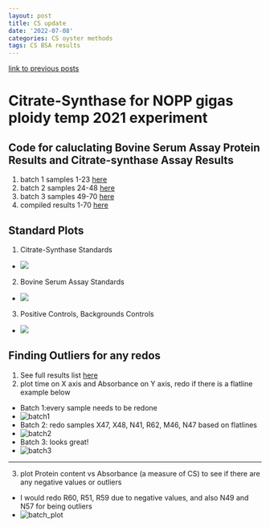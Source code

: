 ```yaml
---
layout: post
title: CS update
date: '2022-07-08'
categories: CS oyster methods
tags: CS BSA results
---
```

[link to previous posts](https://github.com/ocattau/notebook-2/blob/master/_posts/2021-12-06-CS7_BSAinspection.md)

# Citrate-Synthase for NOPP gigas ploidy temp 2021 experiment
## Code for caluclating Bovine Serum Assay Protein Results and Citrate-synthase Assay Results
1. batch 1 samples 1-23 [here](https://github.com/mattgeorgephd/NOPP-gigas-ploidy-temp/blob/main/202107_EXP2/citrate_synthase/CS%20script%20samples%201-23.Rmd)
2. batch 2 samples 24-48 [here](https://github.com/mattgeorgephd/NOPP-gigas-ploidy-temp/blob/main/202107_EXP2/citrate_synthase/CS%20script%20samples%2024-48.Rmd)
3. batch 3 samples 49-70 [here](https://github.com/mattgeorgephd/NOPP-gigas-ploidy-temp/blob/main/202107_EXP2/citrate_synthase/CS%20script%20samples%2048-72.Rmd)
4. compiled results 1-70 [here](https://github.com/mattgeorgephd/NOPP-gigas-ploidy-temp/blob/main/202107_EXP2/citrate_synthase/CS_script_results_all.Rmd)

## Standard Plots
1. Citrate-Synthase Standards 
- ![](https://raw.githubusercontent.com/mattgeorgephd/NOPP-gigas-ploidy-temp/main/202107_EXP2/citrate_synthase/plots/standards%20for%20CS%20samples%201-70.png)
2. Bovine Serum Assay Standards
- ![](https://raw.githubusercontent.com/mattgeorgephd/NOPP-gigas-ploidy-temp/main/202107_EXP2/citrate_synthase/plots/BSA%20standards%20samples%201-70.png)
3. Positive Controls, Backgrounds Controls
- ![](https://raw.githubusercontent.com/mattgeorgephd/NOPP-gigas-ploidy-temp/main/202107_EXP2/citrate_synthase/plots/positive%20control.png)

## Finding Outliers for any redos 
1. See full results list [here](https://raw.githubusercontent.com/mattgeorgephd/NOPP-gigas-ploidy-temp/main/202107_EXP2/citrate_synthase/results/result_1-70.csv)
2. plot time on X axis and Absorbance on Y axis, redo if there is a flatline example below 
- Batch 1:every sample needs to be redone
- ![batch1](https://raw.githubusercontent.com/mattgeorgephd/NOPP-gigas-ploidy-temp/main/202107_EXP2/citrate_synthase/plots/batch%201.png)
- Batch 2: redo samples X47, X48, N41, R62, M46, N47 based on flatlines
- ![batch2](https://raw.githubusercontent.com/mattgeorgephd/NOPP-gigas-ploidy-temp/main/202107_EXP2/citrate_synthase/plots/batch%202.png)
- Batch 3: looks great! 
- ![batch3](https://raw.githubusercontent.com/mattgeorgephd/NOPP-gigas-ploidy-temp/main/202107_EXP2/citrate_synthase/plots/batch%203.png)
___
3. plot Protein content vs Absorbance (a measure of CS) to see if there are any negative values or outliers 
- I would redo R60, R51, R59 due to negative values, and also N49 and N57 for being outliers
- ![batch_plot](https://raw.githubusercontent.com/mattgeorgephd/NOPP-gigas-ploidy-temp/main/202107_EXP2/citrate_synthase/plots/batch%20plot%20with%20labels.png)
